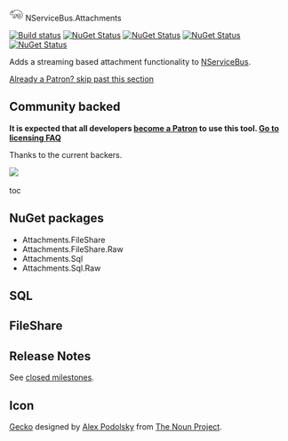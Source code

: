 <img src="/src/icon.png" height="25px"> NServiceBus.Attachments

[![Build status](https://ci.appveyor.com/api/projects/status/6483bemehfuowaa2/branch/master?svg=true)](https://ci.appveyor.com/project/SimonCropp/nservicebus-attachments)
[![NuGet Status](https://img.shields.io/nuget/v/Attachments.FileShare.svg?label=Attachments.FileShare)](https://www.nuget.org/packages/Attachments.FileShare/)
[![NuGet Status](https://img.shields.io/nuget/v/Attachments.FileShare.Raw.svg?label=Attachments.FileShare.Raw)](https://www.nuget.org/packages/Attachments.FileShare.Raw/)
[![NuGet Status](https://img.shields.io/nuget/v/Attachments.Sql.svg?label=Attachments.Sql)](https://www.nuget.org/packages/Attachments.Sql/)
[![NuGet Status](https://img.shields.io/nuget/v/Attachments.Sql.Raw.svg?label=Attachments.Sql.Raw)](https://www.nuget.org/packages/Attachments.Sql.Raw/)

Adds a streaming based attachment functionality to [NServiceBus](https://docs.particular.net/nservicebus/).

<!--- StartOpenCollectiveBackers -->

[Already a Patron? skip past this section](#endofbacking)


## Community backed

**It is expected that all developers [become a Patron](https://opencollective.com/nservicebusextensions/order/6976) to use this tool. [Go to licensing FAQ](https://github.com/NServiceBusExtensions/Home/#licensingpatron-faq)**

Thanks to the current backers.

<img src="https://opencollective.com/nservicebusextensions/tiers/patron.svg?width=890&avatarHeight=60&button=false">

<a href="#" id="endofbacking"></a>

<!--- EndOpenCollectiveBackers -->


toc


## NuGet packages

 * Attachments.FileShare
 * Attachments.FileShare.Raw
 * Attachments.Sql
 * Attachments.Sql.Raw

## SQL


## FileShare


## Release Notes

See [closed milestones](../../milestones?state=closed).


## Icon

[Gecko](https://thenounproject.com/term/gecko/258949/) designed by [Alex Podolsky](https://thenounproject.com/alphatoster/) from [The Noun Project](https://thenounproject.com/).